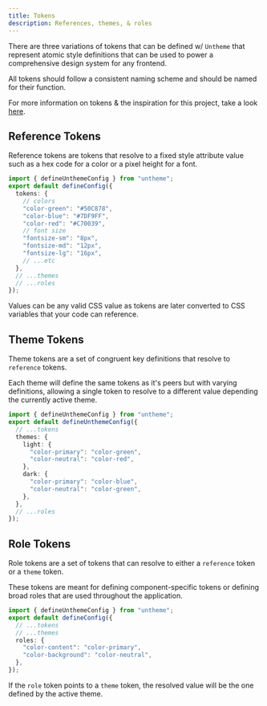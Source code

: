 ```yaml
---
title: Tokens
description: References, themes, & roles
---
```


There are three variations of tokens that can be defined w/ `Untheme` that represent atomic style definitions that can be used to power a comprehensive design system for any frontend.

All tokens should follow a consistent naming scheme and should be named for their function.

For more information on tokens & the inspiration for this project, take a look [here](https://m3.material.io/foundations/design-tokens/overview).

## Reference Tokens

Reference tokens are tokens that resolve to a fixed style attribute value such as a hex code for a color or a pixel height for a font.

```ts
import { defineUnthemeConfig } from "untheme";
export default defineConfig({
  tokens: {
    // colors
    "color-green": "#50C878",
    "color-blue": "#7DF9FF",
    "color-red": "#C70039",
    // font size
    "fontsize-sm": "8px",
    "fontsize-md": "12px",
    "fontsize-lg": "16px",
    // ...etc
  },
  // ...themes
  // ...roles
});
```

Values can be any valid CSS value as tokens are later converted to CSS variables that your code can reference.

## Theme Tokens

Theme tokens are a set of congruent key definitions that resolve to `reference` tokens.

Each theme will define the same tokens as it's peers but with varying definitions, allowing a single token to resolve to a different value depending the currently active theme.

```ts
import { defineUnthemeConfig } from "untheme";
export default defineUnthemeConfig({
  // ...tokens
  themes: {
    light: {
      "color-primary": "color-green",
      "color-neutral": "color-red",
    },
    dark: {
      "color-primary": "color-blue",
      "color-neutral": "color-green",
    },
  },
  // ...roles
});
```

## Role Tokens

Role tokens are a set of tokens that can resolve to either a `reference` token or a `theme` token.

These tokens are meant for defining component-specific tokens or defining broad roles that are used throughout the application.

```ts
import { defineUnthemeConfig } from "untheme";
export default defineConfig({
  // ...tokens
  // ...themes
  roles: {
    "color-content": "color-primary",
    "color-background": "color-neutral",
  },
});
```

If the `role` token points to a `theme` token, the resolved value will be the one defined by the active theme.
